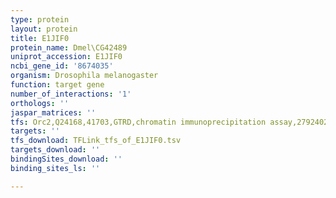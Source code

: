```yaml
---
type: protein
layout: protein
title: E1JIF0
protein_name: Dmel\CG42489
uniprot_accession: E1JIF0
ncbi_gene_id: '8674035'
organism: Drosophila melanogaster
function: target gene
number_of_interactions: '1'
orthologs: ''
jaspar_matrices: ''
tfs: Orc2,Q24168,41703,GTRD,chromatin immunoprecipitation assay,27924024%5Buid%5D,No
targets: ''
tfs_download: TFLink_tfs_of_E1JIF0.tsv
targets_download: ''
bindingSites_download: ''
binding_sites_ls: ''

---
```

